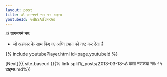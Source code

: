 ```yaml
---
layout: post
title: ॐ यागनगने नमः ११ टाइम्स
youtubeId: vdESAdlFRAs
---
```

 
 
 ॐ यागनगने नमः  
 
 -  जो अहंकार के साथ किए गए अग्नि त्याग को नष्ट कर देता है 
 
  
 
  
 
 
 
 
 
 


{% include youtubePlayer.html id=page.youtubeId %}
 
[Next]({{ site.baseurl }}{% link  split1/_posts/2013-03-18-ॐ कमा नसकया नमः ११ टाइम्स.md%})
 
